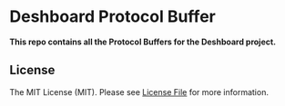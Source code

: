 # Deshboard Protocol Buffer

**This repo contains all the Protocol Buffers for the Deshboard project.**


## License

The MIT License (MIT). Please see [License File](LICENSE) for more information.

